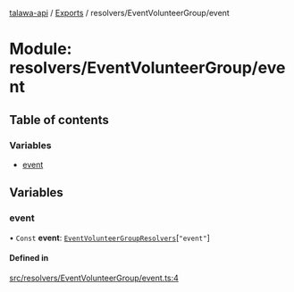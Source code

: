 [talawa-api](../README.md) / [Exports](../modules.md) / resolvers/EventVolunteerGroup/event

# Module: resolvers/EventVolunteerGroup/event

## Table of contents

### Variables

- [event](resolvers_EventVolunteerGroup_event.md#event)

## Variables

### event

• `Const` **event**: [`EventVolunteerGroupResolvers`](types_generatedGraphQLTypes.md#eventvolunteergroupresolvers)[``"event"``]

#### Defined in

[src/resolvers/EventVolunteerGroup/event.ts:4](https://github.com/PalisadoesFoundation/talawa-api/blob/9fa6a1c/src/resolvers/EventVolunteerGroup/event.ts#L4)
